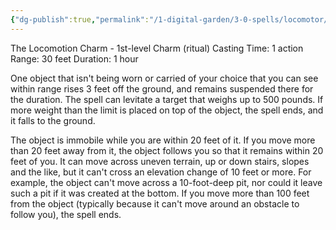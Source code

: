 ```yaml
---
{"dg-publish":true,"permalink":"/1-digital-garden/3-0-spells/locomotor/"}
---
```


The Locomotion Charm - 1st-level Charm (ritual) 
Casting Time: 1 action 
Range: 30 feet 
Duration: 1 hour 

One object that isn't being worn or carried of your choice that you can see within range rises 3 feet off the ground, and remains suspended there for the duration. The spell can levitate a target that weighs up to 500 pounds. If more weight than the limit is placed on top of the object, the spell ends, and it falls to the ground. 

The object is immobile while you are within 20 feet of it. If you move more than 20 feet away from it, the object follows you so that it remains within 20 feet of you. It can move across uneven terrain, up or down stairs, slopes and the like, but it can't cross an elevation change of 10 feet or more. For example, the object can't move across a 10-foot-deep pit, nor could it leave such a pit if it was created at the bottom. If you move more than 100 feet from the object (typically because it can't move around an obstacle to follow you), the spell ends.